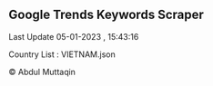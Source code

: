 

## Google Trends Keywords Scraper 
 
Last Update 05-01-2023 , 15:43:16

Country List :
VIETNAM.json



© Abdul Muttaqin 
